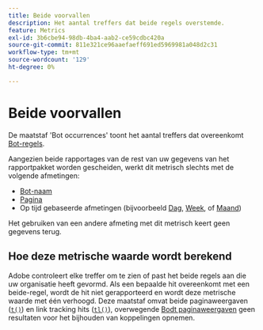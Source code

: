 ```yaml
---
title: Beide voorvallen
description: Het aantal treffers dat beide regels overstemde.
feature: Metrics
exl-id: 3b6cbe94-98db-4ba4-aab2-ce59cdbc420a
source-git-commit: 811e321ce96aaefaeff691ed5969981a048d2c31
workflow-type: tm+mt
source-wordcount: '129'
ht-degree: 0%

---
```


# Beide voorvallen

De maatstaf &#39;Bot occurrences&#39; toont het aantal treffers dat overeenkomt [Bot-regels](/help/admin/admin/c-manage-report-suites/c-edit-report-suites/general/bot-removal/bot-rules.md).

Aangezien beide rapportages van de rest van uw gegevens van het rapportpakket worden gescheiden, werkt dit metrisch slechts met de volgende afmetingen:

* [Bot-naam](../dimensions/bot-name.md)
* [Pagina](../dimensions/page.md)
* Op tijd gebaseerde afmetingen (bijvoorbeeld [Dag](../dimensions/day.md), [Week](../dimensions/week.md), of [Maand](../dimensions/month.md))

Het gebruiken van een andere afmeting met dit metrisch keert geen gegevens terug.

## Hoe deze metrische waarde wordt berekend

Adobe controleert elke treffer om te zien of past het beide regels aan die uw organisatie heeft gevormd. Als een bepaalde hit overeenkomt met een beide-regel, wordt de hit niet gerapporteerd en wordt deze metrische waarde met één verhoogd. Deze maatstaf omvat beide paginaweergaven ([`t()`](/help/implement/vars/functions/t-method.md)) en link tracking hits ([`tl()`](/help/implement/vars/functions/tl-method.md)), overwegende [Bodt paginaweergaven](bot-page-views.md) geen resultaten voor het bijhouden van koppelingen opnemen.
